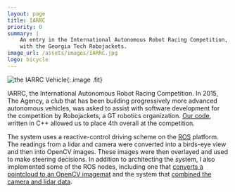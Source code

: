 ```yaml
---
layout: page
title: IARRC
priority: 0
summary: |
    An entry in the International Autonomous Robot Racing Competition, built 
    with the Georgia Tech Robojackets.
image_url: /assets/images/IARRC.jpg
logo: bicycle
---
```


![the IARRC Vehicle]({{page.image_url}}){:.image .fit}

IARRC, the International Autonomous Robot Racing Competition. In 2015, The
Agency, a club that has been building progressively more advanced autonomous
vehicles, was asked to assist with software development for the competition by
Robojackets, a GT robotics organization. [Our
code](https://github.com/RoboJackets/iarrc-software), written in C++ allowed us
to place 4th overall at the competition. 

The system uses a reactive-control driving scheme on the
[ROS](http://www.ros.org/) platform. The readings from a lidar and camera were
converted into a birds-eye view and then into OpenCV images. These images were
then overlayed and used to make steering decisions. In addition to architecting
the system, I also implemented some of the ROS nodes, including one that
[converts a pointcloud to an OpenCV
imagemat](https://github.com/RoboJackets/iarrc-software/blob/master/iarrc/src/pointcloud_to_image/pointcloud_to_image.cpp)
and the system that [combined the camera and lidar
data](https://github.com/RoboJackets/iarrc-software/blob/master/iarrc/src/iarrc_world_model/world_model.cpp).


